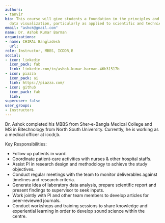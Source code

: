```yaml
---
authors:
- tanvir
bio: This course will give students a foundation in the principles and practice of
  data visualization, particularly as applied to scientific and technical data.
email: "ashok@gmail.com"
name: Dr. Ashok Kumar Barman
organizations:
- name: CHIRAL Bangladesh 
  url:
role: Instructor, MBBS, ICDDR,B
social:
- icon: linkedin
  icon_pack: fab
  link: linkedin.com/in/ashok-kumar-barman-46b31517b
- icon: piazza
  icon_pack: ai
  link: https://piazza.com/
- icon: github
  icon_pack: fab
  link:
superuser: false
user_groups:
- Instructors
---
```


Dr. Ashok completed his MBBS from Sher-e-Bangla Medical College and MS in Bitechnology from North South University. Currently, he is working as a medical officer at iccdr,b.

Key Responsibilities:
- Follow up patients in ward.
- Coordinate patient-care activities with nurses & other hospital
staffs.
- Assist PI in research design and methodology to achieve the
study objectives.
- Conduct regular meetings with the team to monitor deliverables
against timelines and research criteria.
- Generate idea of laboratory data analysis, prepare scientific
report and present findings to supervisor to seek inputs.
- Work jointly with PI and other team members to develop articles
for peer-reviewed journals.
- Conduct workshops and training sessions to share knowledge
and experiential learning in order to develop sound science within
the centre.

